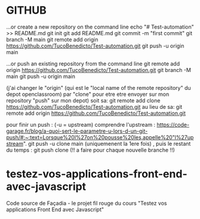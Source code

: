 
# GITHUB
…or create a new repository on the command line
echo "# Test-automation" >> README.md
git init
git add README.md
git commit -m "first commit"
git branch -M main
git remote add origin https://github.com/TucoBenedicto/Test-automation.git
git push -u origin main

…or push an existing repository from the command line
git remote add origin https://github.com/TucoBenedicto/Test-automation.git
git branch -M main
git push -u origin main

(j'ai changer le "origin" (qui est le "local name of the remote repository" du depot openclassroom) par "clone" pour etre etre envoyer sur mon repository "push" sur mon depot) soit sa: 
git remote add clone https://github.com/TucoBenedicto/Test-automation.git
au lieu de sa:
git remote add origin https://github.com/TucoBenedicto/Test-automation.git

pour finir un push :
(-u = upstream)
comprendre l'upstream : https://code-garage.fr/blog/a-quoi-sert-le-parametre-u-lors-d-un-git-push/#:~:text=Lorsque%20l%27on%20pousse%20les,appelle%20"l%27upstream".
git push -u clone main (uniquemenent la 1ere fois) , puis le restant du temps :
git push clone
(!! a faire pour chaque nouvelle branche !!)


# testez-vos-applications-front-end-avec-javascript
Code source de Façadia - le projet fil rouge du cours "Testez vos applications Front End avec Javascript" 
